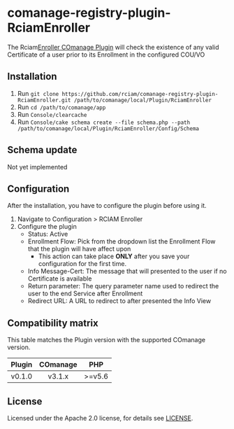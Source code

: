 # comanage-registry-plugin-RciamEnroller
The Rciam[Enroller COmanage Plugin](https://spaces.at.internet2.edu/display/COmanage/Enrollment+Flow+Plugins) will check the existence of any valid Certificate of a user prior to its
Enrollment in the configured COU/VO 


## Installation

1. Run `git clone https://github.com/rciam/comanage-registry-plugin-RciamEnroller.git /path/to/comanage/local/Plugin/RciamEnroller`
2. Run `cd /path/to/comanage/app`
3. Run `Console/clearcache`
4. Run `Console/cake schema create --file schema.php --path /path/to/comanage/local/Plugin/RciamEnroller/Config/Schema`

## Schema update
Not yet implemented
 
## Configuration

After the installation, you have to configure the plugin before using it. 
1. Navigate to Configuration > RCIAM Enroller
2. Configure the plugin
   * Status: Active
   * Enrollment Flow: Pick from the dropdown list the Enrollment Flow that the plugin will have affect upon
     * This action can take place **ONLY** after you save your configuration for the first time.
   * Info Message-Cert: The message that will presented to the user if no Certificate is available
   * Return parameter: The query parameter name used to redirect the user to the end Service after Enrollment 
   * Redirect URL: A URL to redirect to after presented the Info View


## Compatibility matrix

This table matches the Plugin version with the supported COmanage version.

| Plugin |  COmanage |    PHP    |
|:------:|:---------:|:---------:|
| v0.1.0 | v3.1.x    | &gt;=v5.6 |

## License

Licensed under the Apache 2.0 license, for details see [LICENSE](https://github.com/rciam/comanage-registry-plugin-RciamEnroller/blob/master/LICENSE).
